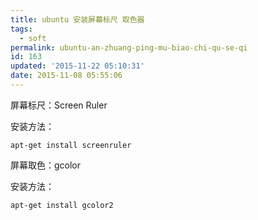 ```yaml
---
title: ubuntu 安装屏幕标尺 取色器
tags:
  - soft
permalink: ubuntu-an-zhuang-ping-mu-biao-chi-qu-se-qi
id: 163
updated: '2015-11-22 05:10:31'
date: 2015-11-08 05:55:06
---
```


屏幕标尺：Screen Ruler

安装方法：

    apt-get install screenruler


屏幕取色：gcolor

安装方法：

    apt-get install gcolor2

